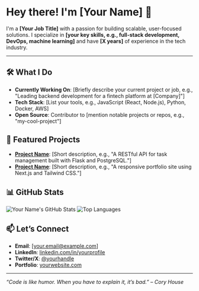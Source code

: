 # Hey there! I'm [Your Name] 👋

I'm a **[Your Job Title]** with a passion for building scalable, user-focused solutions. I specialize in **[your key skills, e.g., full-stack development, DevOps, machine learning]** and have **[X years]** of experience in the tech industry.

---

## 🛠️ What I Do
- **Currently Working On**: [Briefly describe your current project or job, e.g., "Leading backend development for a fintech platform at [Company]"]
- **Tech Stack**: [List your tools, e.g., JavaScript (React, Node.js), Python, Docker, AWS]
- **Open Source**: Contributor to [mention notable projects or repos, e.g., "my-cool-project"]

## 🌟 Featured Projects
- **[Project Name](link-to-repo)**: [Short description, e.g., "A RESTful API for task management built with Flask and PostgreSQL."]
- **[Project Name](link-to-repo)**: [Short description, e.g., "A responsive portfolio site using Next.js and Tailwind CSS."]

## 📊 GitHub Stats
![Your Name's GitHub Stats](https://github-readme-stats.vercel.app/api?username=yourusername&show_icons=true&theme=radical)
![Top Languages](https://github-readme-stats.vercel.app/api/top-langs/?username=yourusername&layout=compact&theme=radical)

## 📫 Let’s Connect
- **Email**: [your.email@example.com]
- **LinkedIn**: [linkedin.com/in/yourprofile](https://linkedin.com/in/yourprofile)
- **Twitter/X**: [@yourhandle](https://twitter.com/yourhandle)
- **Portfolio**: [yourwebsite.com](https://yourwebsite.com)

---

*“Code is like humor. When you have to explain it, it’s bad.” – Cory House*
